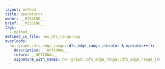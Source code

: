 ```yaml
---
layout: method
title: operator++
owner: __MISSING__
brief: __MISSING__
tags:
  - method
defined_in_file: new_dfs_range.hpp
overloads:
  nw::graph::dfs_edge_range::dfs_edge_range_iterator & operator++():
    description: __OPTIONAL__
    return: __OPTIONAL__
    signature_with_names: nw::graph::dfs_edge_range::dfs_edge_range_iterator & operator++()
---
```

